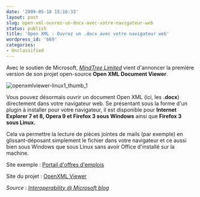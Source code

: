 ```yaml
---
date: '2009-05-18 15:16:33'
layout: post
slug: open-xml-ouvrez-un-docx-avec-votre-navigateur-web
status: publish
title: 'Open XML : Ouvrez un .docx avec votre navigateur web'
wordpress_id: '669'
categories:
- Unclassified
---
```


Avec le soutien de Microsoft, _[MindTree Limited](http://www.mindtree.com/)_ vient d'annoncer la première version de son projet open-source **Open XML Document Viewer**.







![openxmlviewer-linux1_thumb_1](http://blog.kdecherf.com/wp-content/uploads/2009/05/openxmlviewer-linux1_thumb_1.jpg)







Vous pouvez désormais ouvrir un document Open XML (ici, les **.docx**) directement dans votre navigateur web. Se présentant sous la forme d'un plugin à installer pour votre navigateur, il est disponible pour **Internet Explorer 7 et 8, Opera 9 et Firefox 3 sous Windows** ainsi que **Firefox 3 sous Linux.**




Cela va permettre la lecture de pièces jointes de mails (par exemple) en glissant-déposant simplement le fichier dans votre navigateur et ce aussi bien sous Windows que sous Linux sans avoir Office d'installé sur la machine.




Site exemple : [Portail d'offres d'emplois](http://www.openxmlviewer.com/default.aspx)




Site du projet : [OpenXML Viewer](http://www.openxmlviewer.com/)







_Source : [Interoperability @ Microsoft blog](http://blogs.msdn.com/interoperability/archive/2009/05/17/openxml-document-viewer-v1-released-viewing-docx-files-as-html.aspx)_



